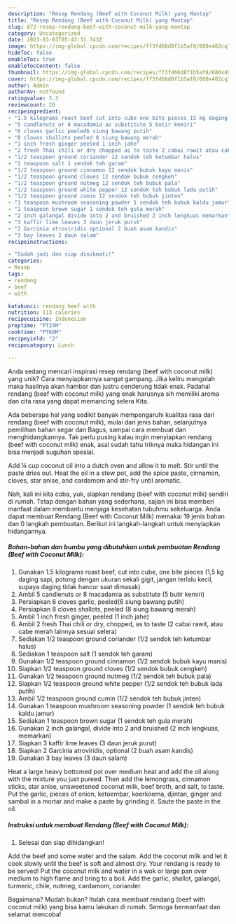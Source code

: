 ```yaml
---
description: "Resep Rendang (Beef with Coconut Milk) yang Mantap"
title: "Resep Rendang (Beef with Coconut Milk) yang Mantap"
slug: 872-resep-rendang-beef-with-coconut-milk-yang-mantap
category: Uncategorized
date: 2023-03-03T05:43:31.743Z
image: https://img-global.cpcdn.com/recipes/ff3fd66d8f1b5af8/680x482cq70/rendang-beef-with-coconut-milk-foto-resep-utama.jpg
hideToc: false
enableToc: true
enableTocContent: false
thumbnail: https://img-global.cpcdn.com/recipes/ff3fd66d8f1b5af8/680x482cq70/rendang-beef-with-coconut-milk-foto-resep-utama.jpg
cover: https://img-global.cpcdn.com/recipes/ff3fd66d8f1b5af8/680x482cq70/rendang-beef-with-coconut-milk-foto-resep-utama.jpg
author: Admin
authorAv: notfound
ratingvalue: 3.3
reviewcount: 20
recipeingredient:
- "1.5 kilograms roast beef cut into cube one bite pieces 15 kg daging sapi potong dengan ukuran sekali gigit jangan terlalu kecil supaya daging tidak hancur saat dimasak"
- "5 candlenuts or 8 macadamia as substitute 5 butir kemiri"
- "6 cloves garlic peeled6 siung bawang putih"
- "8 cloves shallots peeled 8 siung bawang merah"
- "1 inch fresh ginger peeled 1 inch jahe"
- "2 fresh Thai chili or dry chopped as to taste 2 cabai rawit atau cabe merah lainnya sesuai selera"
- "1/2 teaspoon ground coriander 12 sendok teh ketumbar halus"
- "1 teaspoon salt 1 sendok teh garam"
- "1/2 teaspoon ground cinnamon 12 sendok bubuk kayu manis"
- "1/2 teaspoon ground cloves 12 sendok bubuk cengkeh"
- "1/2 teaspoon ground nutmeg 12 sendok teh bubuk pala"
- "1/2 teaspoon ground white pepper 12 sendok teh bubuk lada putih"
- "1/2 teaspoon ground cumin 12 sendok teh bubuk jinten"
- "1 teaspoon mushroom seasoning powder 1 sendok teh bubuk kaldu jamur"
- "1 teaspoon brown sugar 1 sendok teh gula merah"
- "2 inch galangal divide into 2 and bruished 2 inch lengkuas memarkan"
- "3 kaffir lime leaves 3 daun jeruk purut"
- "2 Garcinia atroviridis optional 2 buah asam kandis"
- "3 bay leaves 3 daun salam"
recipeinstructions:

- "Sudah jadi dan siap dinikmati!"
categories:
- Resep
tags:
- rendang
- beef
- with

katakunci: rendang beef with 
nutrition: 113 calories
recipecuisine: Indonesian
preptime: "PT24M"
cooktime: "PT60M"
recipeyield: "2"
recipecategory: Lunch

---
```





Anda sedang mencari inspirasi resep rendang (beef with coconut milk) yang unik? Cara menyiapkannya sangat gampang. Jika keliru mengolah maka hasilnya akan hambar dan justru cenderung tidak enak. Padahal rendang (beef with coconut milk) yang enak harusnya sih memiliki aroma dan cita rasa yang dapat memancing selera Kita.





Ada beberapa hal yang sedikit banyak mempengaruhi kualitas rasa dari rendang (beef with coconut milk), mulai dari jenis bahan, selanjutnya pemilihan bahan segar dan Bagus, sampai cara membuat dan menghidangkannya. Tak perlu pusing kalau ingin menyiapkan rendang (beef with coconut milk) enak,      asal sudah tahu triknya maka hidangan ini bisa menjadi suguhan spesial.














Add ¼ cup coconut oil into a dutch oven and allow it to melt. Stir until the paste dries out. Heat the oil in a stew pot, add the spice paste, cinnamon, cloves, star anise, and cardamom and stir-fry until aromatic.






Nah, kali ini kita coba, yuk, siapkan rendang (beef with coconut milk) sendiri di rumah. Tetap dengan bahan yang sederhana, sajian ini bisa memberi manfaat dalam membantu menjaga kesehatan tubuhmu sekeluarga. Anda dapat membuat Rendang (Beef with Coconut Milk) memakai 19 jenis bahan dan 0 langkah pembuatan. Berikut ini langkah-langkah untuk menyiapkan hidangannya.

<!--inarticleads1-->

##### Bahan-bahan dan bumbu yang dibutuhkan untuk pembuatan Rendang (Beef with Coconut Milk):

1. Gunakan 1.5 kilograms roast beef, cut into cube, one bite pieces (1,5 kg daging sapi, potong dengan ukuran sekali gigit, jangan terlalu kecil, supaya daging tidak hancur saat dimasak)
1. Ambil 5 candlenuts or 8 macadamia as substitute (5 butir kemiri)
1. Persiapkan 6 cloves garlic, peeled(6 siung bawang putih)
1. Persiapkan 8 cloves shallots, peeled (8 siung bawang merah)
1. Ambil 1 inch fresh ginger, peeled (1 inch jahe)
1. Ambil 2 fresh Thai chili or dry, chopped, as to taste (2 cabai rawit, atau cabe merah lainnya sesuai selera)
1. Sediakan 1/2 teaspoon ground coriander (1/2 sendok teh ketumbar halus)
1. Sediakan 1 teaspoon salt (1 sendok teh garam)
1. Gunakan 1/2 teaspoon ground cinnamon (1/2 sendok bubuk kayu manis)
1. Siapkan 1/2 teaspoon ground cloves (1/2 sendok bubuk cengkeh)
1. Gunakan 1/2 teaspoon ground nutmeg (1/2 sendok teh bubuk pala)
1. Siapkan 1/2 teaspoon ground white pepper (1/2 sendok teh bubuk lada putih)
1. Ambil 1/2 teaspoon ground cumin (1/2 sendok teh bubuk jinten)
1. Gunakan 1 teaspoon mushroom seasoning powder (1 sendok teh bubuk kaldu jamur)
1. Sediakan 1 teaspoon brown sugar (1 sendok teh gula merah)
1. Gunakan 2 inch galangal, divide into 2 and bruished (2 inch lengkuas, memarkan)
1. Siapkan 3 kaffir lime leaves (3 daun jeruk purut)
1. Siapkan 2 Garcinia atroviridis, optional (2 buah asam kandis)
1. Gunakan 3 bay leaves (3 daun salam)


Heat a large heavy bottomed pot over medium heat and add the oil along with the mixture you just pureed. Then add the lemongrass, cinnamon sticks, star anise, unsweetened coconut milk, beef broth, and salt, to taste. Put the garlic, pieces of onion, ketoembar, koerkoema, djintan, ginger and sambal in a mortar and make a paste by grinding it. Saute the paste in the oil. 

<!--inarticleads2-->

##### Instruksi untuk membuat Rendang (Beef with Coconut Milk):


1. Selesai dan siap dihidangkan!

Add the beef and some water and the salam. Add the coconut milk and let it cook slowly until the beef is soft and almost dry. Your rendang is ready to be served! Put the coconut milk and water in a wok or large pan over medium to high flame and bring to a boil. Add the garlic, shallot, galangal, turmeric, chile, nutmeg, cardamom, coriander. 

Bagaimana? Mudah bukan? Itulah cara membuat rendang (beef with coconut milk) yang bisa kamu lakukan di rumah. Semoga bermanfaat dan selamat mencoba!
